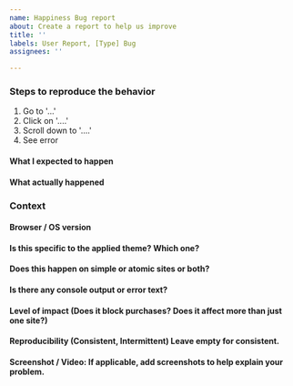 ```yaml
---
name: Happiness Bug report
about: Create a report to help us improve
title: ''
labels: User Report, [Type] Bug
assignees: ''

---
```


<!-- Thanks for contributing to Calypso! Pick a clear title ("Editor: add spell check") and proceed. -->

### Steps to reproduce the behavior

1. Go to '...'
2. Click on '....'
3. Scroll down to '....'
4. See error

#### What I expected to happen

#### What actually happened

### Context

#### Browser / OS version

#### Is this specific to the applied theme? Which one?

#### Does this happen on simple or atomic sites or both?

#### Is there any console output or error text?

#### Level of impact (Does it block purchases? Does it affect more than just one site?)

#### Reproducibility (Consistent, Intermittent) Leave empty for consistent.

#### Screenshot / Video: If applicable, add screenshots to help explain your problem.
